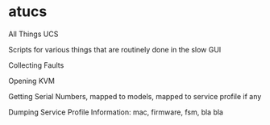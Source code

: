 # atucs
All Things UCS

Scripts for various things that are routinely done in the slow GUI

Collecting Faults

Opening KVM

Getting Serial Numbers, mapped to models, mapped to service profile if any

Dumping Service Profile Information: mac, firmware, fsm, bla bla
